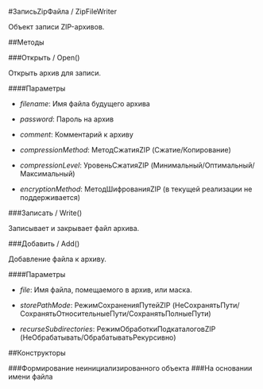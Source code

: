 
#ЗаписьZipФайла / ZipFileWriter

    
    
Объект записи ZIP-архивов.


  
  
##Методы
    
###Открыть / Open()
    
    
    
Открыть архив для записи.


  
  
####Параметры

* *filename*: Имя файла будущего архива

* *password*: Пароль на архив

* *comment*: Комментарий к архиву

* *compressionMethod*: МетодСжатияZIP (Сжатие/Копирование)

* *compressionLevel*: УровеньСжатияZIP (Минимальный/Оптимальный/Максимальный)

* *encryptionMethod*: МетодШифрованияZIP (в текущей реализации не поддерживается)

###Записать / Write()
    
    
    
Записывает и закрывает файл архива.


  
  
###Добавить / Add()
    
    
    
Добавление файла к архиву.


  
  
####Параметры

* *file*: Имя файла, помещаемого в архив, или маска.

* *storePathMode*: РежимСохраненияПутейZIP (НеСохранятьПути/СохранятьОтносительныеПути/СохранятьПолныеПути)

* *recurseSubdirectories*: РежимОбработкиПодкаталоговZIP (НеОбрабатывать/ОбрабатыватьРекурсивно)

##Конструкторы

  
###Формирование неинициализированного объекта
###На основании имени файла